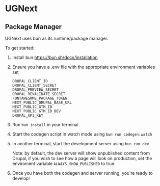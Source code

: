 # UGNext

## Package Manager

UGNext uses bun as its runtime/package manager.

To get started:

1. Install bun https://bun.sh/docs/installation
2. Ensure you have a .env file with the appropriate environment variables set
   
   ```
   DRUPAL_CLIENT_ID
   DRUPAL_CLIENT_SECRET
   DRUPAL_PREVIEW_SECRET
   DRUPAL_REVALIDATE_SECRET
   FONTAWESOME_PACKAGE_TOKEN
   NEXT_PUBLIC_DRUPAL_BASE_URL
   NEXT_PUBLIC_GTM_ID
   NEXT_PUBLIC_GTM_ID_DEV
   DRUPAL_API_KEY
   ```
   
3. Run `bun install` in your terminal
4. Start the codegen script in watch mode using `bun run codegen:watch`
5. In another terminal, start the development server using `bun run dev`
   
   Note: by default, the dev server will show unpublished content from Drupal, if you wish to see how a page will look on production, set the enviroment variable `ALWAYS_SHOW_PUBLISHED` to true
6. Once you have both the codegen and server running, you're ready to develop!

